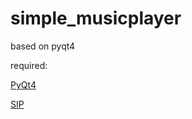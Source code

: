 # simple_musicplayer
based on pyqt4

required:

 [PyQt4](http://www.riverbankcomputing.co.uk/software/pyqt/download)

[SIP](http://www.riverbankcomputing.com/software/sip/download)
